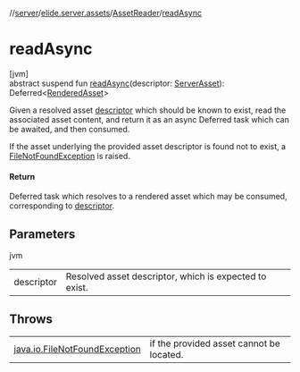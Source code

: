 //[server](../../../index.md)/[elide.server.assets](../index.md)/[AssetReader](index.md)/[readAsync](read-async.md)

# readAsync

[jvm]\
abstract suspend fun [readAsync](read-async.md)(descriptor: [ServerAsset](../-server-asset/index.md)): Deferred&lt;[RenderedAsset](../-rendered-asset/index.md)&gt;

Given a resolved asset [descriptor](read-async.md) which should be known to exist, read the associated asset content, and return it as an async Deferred task which can be awaited, and then consumed.

If the asset underlying the provided asset descriptor is found not to exist, a [FileNotFoundException](https://docs.oracle.com/javase/8/docs/api/java/io/FileNotFoundException.html) is raised.

#### Return

Deferred task which resolves to a rendered asset which may be consumed, corresponding to [descriptor](read-async.md).

## Parameters

jvm

| | |
|---|---|
| descriptor | Resolved asset descriptor, which is expected to exist. |

## Throws

| | |
|---|---|
| [java.io.FileNotFoundException](https://docs.oracle.com/javase/8/docs/api/java/io/FileNotFoundException.html) | if the provided asset cannot be located. |
